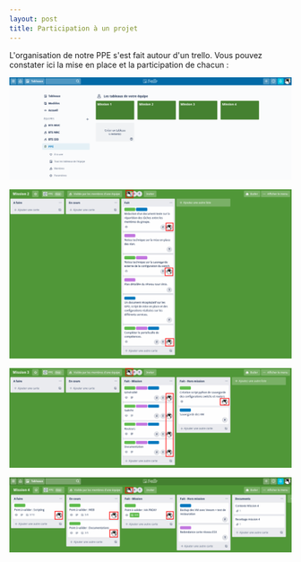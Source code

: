 ```yaml
---
layout: post
title: Participation à un projet
---
```


L'organisation de notre PPE s'est fait autour d'un trello. Vous pouvez constater ici la mise en place et la participation de chacun :

![image1](https://github.com/t-benedet/blog/blob/gh-pages/pictures/TRELLO/TRELLO3.png?raw=true)

![image2](https://github.com/t-benedet/blog/blob/gh-pages/pictures/TRELLO/TRELLO%202.png?raw=true)

![image3](https://github.com/t-benedet/blog/blob/gh-pages/pictures/TRELLO/TRELLO%204.png?raw=true)

![image4](https://github.com/t-benedet/blog/blob/gh-pages/pictures/TRELLO/trello5.png?raw=true)
